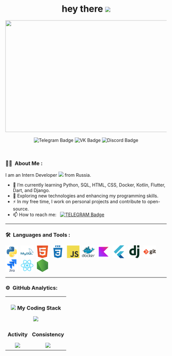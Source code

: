 <h1 align="center">hey there <img src="https://media.giphy.com/media/hvRJCLFzcasrR4ia7z/giphy.gif" width="40"></h1>
<p align="center">
  <img src="https://media.giphy.com/media/v1.Y2lkPWVjZjA1ZTQ3N21uZ3Y3Ymx1NjhlczJwZTBkNW9sZjI5cG9xd2diNWI3a24yODlmeSZlcD12MV9naWZzX3JlbGF0ZWQmY3Q9Zw/ZVik7pBtu9dNS/giphy.gif" width="750" height="350"/>
</p>
<p align="center">
  <a href="https://t.me/devheadb" style="text-decoration: none;">
    <img src="https://img.shields.io/badge/TELEGRAM-blue?style=for-the-badge&logo=telegram&logoColor=white" alt="Telegram Badge">
  </a>
  <a href="https://vk.com/babyvlaga" style="text-decoration: none;">
    <img src="https://img.shields.io/badge/VK-purple?style=for-the-badge&logo=vk&logoColor=white" alt="VK Badge">
  </a>
  <a href="https://discord.com/users/962637786224164924" style="text-decoration: none;">
    <img src="https://img.shields.io/badge/DISCORD-pink?style=for-the-badge&logo=discord&logoColor=white" alt="Discord Badge">
  </a>
</p>

<p align="center"><img src="https://komarev.com/ghpvc/?username=yuoto13&style=flat-square&color=blue" alt=""></p>

### :man_technologist: &nbsp;About Me :

I am an Intern Developer <img src="https://media.giphy.com/media/WUlplcMpOCEmTGBtBW/giphy.gif" width="30"> from Russia.

- 🔭 I’m currently learning Python, SQL, HTML, CSS, Docker, Kotlin, Flutter, Dart, and Django.
- 🌱 Exploring new technologies and enhancing my programming skills.
- ⚡ In my free time, I work on personal projects and contribute to open-source.
- 📫 How to reach me: &nbsp; [![TELEGRAM Badge](https://img.shields.io/badge/TELEGRAM-blue?style=for-the-badge&logo=telegram&logoColor=white)](https://t.me/devheadb)

---

### 🛠 &nbsp;Languages and Tools :

<p>
<img src="https://github.com/devicons/devicon/blob/master/icons/python/python-original.svg" title="Python" alt="Python" width="40" height="40"/>&nbsp;
<img src="https://github.com/devicons/devicon/blob/master/icons/mysql/mysql-plain-wordmark.svg" title="MySQL" alt="MySQL" width="40" height="40"/>&nbsp;
<img src="https://github.com/devicons/devicon/blob/master/icons/html5/html5-original.svg" title="HTML5" alt="HTML" width="40" height="40"/>&nbsp;
<img src="https://github.com/devicons/devicon/blob/master/icons/css3/css3-plain-wordmark.svg" title="CSS3" alt="CSS" width="40" height="40"/>&nbsp;
<img src="https://github.com/devicons/devicon/blob/master/icons/javascript/javascript-original.svg" title="Git" alt="Git" width="40" height="40"/>&nbsp; 
<img src="https://github.com/devicons/devicon/blob/master/icons/docker/docker-original-wordmark.svg" title="Docker" alt="Docker" width="40" height="40"/>&nbsp;
<img src="https://github.com/devicons/devicon/blob/master/icons/kotlin/kotlin-original.svg" title="Kotlin" alt="Kotlin" width="40" height="40"/>&nbsp;
<img src="https://github.com/devicons/devicon/blob/master/icons/flutter/flutter-original.svg" title="Flutter" alt="Flutter" width="40" height="40"/>&nbsp;
<img src="https://github.com/devicons/devicon/blob/master/icons/django/django-plain.svg" title="Django" alt="Django" width="40" height="40"/>&nbsp;
<img src="https://github.com/devicons/devicon/blob/master/icons/git/git-original-wordmark.svg" title="Git" alt="Git" width="40" height="40"/>&nbsp;
<img src="https://github.com/devicons/devicon/blob/master/icons/jira/jira-original-wordmark.svg" title="Git" alt="Git" width="40"/>&nbsp;
<img src="https://github.com/devicons/devicon/blob/master/icons/react/react-original.svg" title="React" alt="React" width="40"/>&nbsp;
<img src="https://github.com/devicons/devicon/blob/master/icons/nodejs/nodejs-original.svg" title="Nodejs" alt="Nodejs" width="40"/>&nbsp;
</p>

---

### ⚙️ &nbsp;GitHub Analytics:

<table style="width:100%">
  <tr>
    <td colspan="2" align="center">
      <h3 align="center"> 
        <img src="https://media.giphy.com/media/j2pOGeGYKe2xCCKwfi/giphy.gif" width="30"> 
        My Coding Stack
      </h3>
      <img src="https://github-readme-stats.vercel.app/api/top-langs/?username=yuoto13&layout=compact&theme=default&hide_border=true" />
    </td>
  </tr>
  
  <tr>
    <td align="center">
      <h3>Activity</h3>
      <img src="https://github-readme-stats.vercel.app/api?username=yuoto13&count_private=true&show_icons=true&theme=default&hide_border=true" />
    </td>
    <td align="center">
      <h3>Consistency</h3>
      <img src="https://github-readme-streak-stats.herokuapp.com/?user=yuoto13&theme=default&hide_border=true" />
    </td>
  </tr>
</table>
